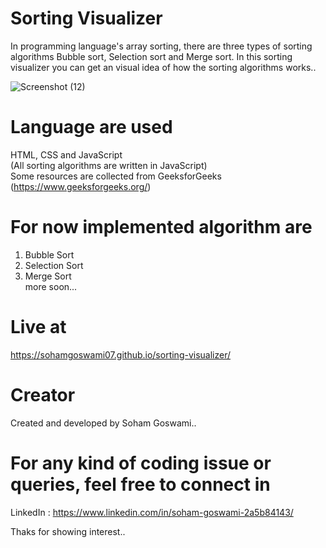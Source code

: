 # Sorting Visualizer
In programming language's array sorting, there are three types of sorting algorithms Bubble sort, Selection sort and Merge sort. In this sorting visualizer you can get an visual idea of how the sorting algorithms works..

![Screenshot (12)](https://github.com/sohamgoswami07/sorting-visualizer/assets/65434681/74f65c02-0a5d-49d7-ab4b-c64a5759de1e)

# Language are used
HTML, CSS and JavaScript  
(All sorting algorithms are written in JavaScript)  
Some resources are collected from GeeksforGeeks (https://www.geeksforgeeks.org/)

# For now implemented algorithm are
  1. Bubble Sort
  2. Selection Sort
  3. Merge Sort  
  more soon...
  
# Live at
https://sohamgoswami07.github.io/sorting-visualizer/

# Creator
Created and developed by Soham Goswami..

# For any kind of coding issue or queries, feel free to connect in
LinkedIn : https://www.linkedin.com/in/soham-goswami-2a5b84143/

Thaks for showing interest..
